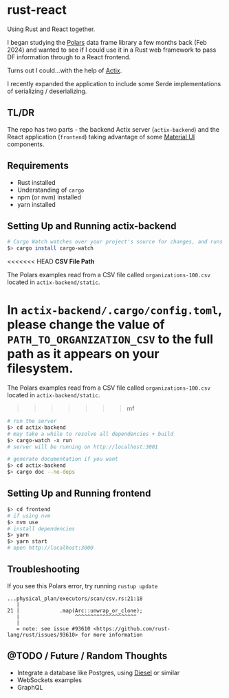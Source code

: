 # rust-react

Using Rust and React together.

I began studying the [Polars](https://pola.rs/) data frame library a few months back (Feb 2024) and wanted to see if I could use it in a Rust web framework to pass DF information through to a React frontend.

Turns out I could...with the help of [Actix](https://actix.rs/).

I recently expanded the application to include some Serde implementations of serializing / deserializing.

## TL/DR

The repo has two parts - the backend Actix server (`actix-backend`) and the React application (`frontend`) taking advantage of some [Material UI](https://mui.com/material-ui/) components.

## Requirements

- Rust installed
- Understanding of `cargo`
- npm (or nvm) installed
- yarn installed

## Setting Up and Running actix-backend

```sh
# Cargo Watch watches over your project's source for changes, and runs Cargo commands when they occur.
$> cargo install cargo-watch
```

<<<<<<< HEAD
**CSV File Path**

The Polars examples read from a CSV file called `organizations-100.csv` located in `actix-backend/static`.

In `actix-backend/.cargo/config.toml`, please change the value of `PATH_TO_ORGANIZATION_CSV` to the full path as it appears on your filesystem.
=======
The Polars examples read from a CSV file called `organizations-100.csv` located in `actix-backend/static`.
>>>>>>> mf

```sh
# run the server
$> cd actix-backend
# may take a while to resolve all dependencies + build
$> cargo-watch -x run
# server will be running on http://localhost:3001
```

```sh
# generate documentation if you want
$> cd actix-backend
$> cargo doc --no-deps
```

## Setting Up and Running frontend

```sh
$> cd frontend
# if using nvm
$> nvm use
# install dependencies
$> yarn
$> yarn start
# open http://localhost:3000
```

## Troubleshooting

If you see this Polars error, try running `rustup update`

```
...physical_plan/executors/scan/csv.rs:21:18
   |
21 |             .map(Arc::unwrap_or_clone);
   |                  ^^^^^^^^^^^^^^^^^^^^
   |
   = note: see issue #93610 <https://github.com/rust-lang/rust/issues/93610> for more information
```

## @TODO / Future / Random Thoughts

- Integrate a database like Postgres, using [Diesel](https://diesel.rs/) or similar
- WebSockets examples
- GraphQL
